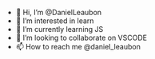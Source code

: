 - 👋 Hi, I’m @DanielLeaubon
- 👀 I’m interested in learn
- 🌱 I’m currently learning JS
- 💞️ I’m looking to collaborate on VSCODE
- 📫 How to reach me @daniel_leaubon

<!---
DanielLeaubon/DanielLeaubon is a ✨ special ✨ repository because its `README.md` (this file) appears on your GitHub profile.
You can click the Preview link to take a look at your changes.
--->
